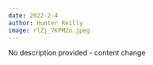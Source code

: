 ```yaml
---
date: 2022-2-4
author: Hunter Reilly
image: rlZj_7KPMZo.jpeg
---
```


No description provided - content change
